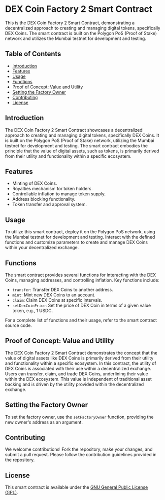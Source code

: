 # DEX Coin Factory 2 Smart Contract

This is the DEX Coin Factory 2 Smart Contract, demonstrating a decentralized approach to creating and managing digital tokens, specifically DEX Coins. The smart contract is built on the Polygon PoS (Proof of Stake) network and utilizes the Mumbai testnet for development and testing.

## Table of Contents
- [Introduction](#introduction)
- [Features](#features)
- [Usage](#usage)
- [Functions](#functions)
- [Proof of Concept: Value and Utility](#proof-of-concept-value-and-utility)
- [Setting the Factory Owner](#setting-the-factory-owner)
- [Contributing](#contributing)
- [License](#license)

## Introduction

The DEX Coin Factory 2 Smart Contract showcases a decentralized approach to creating and managing digital tokens, specifically DEX Coins. It is built on the Polygon PoS (Proof of Stake) network, utilizing the Mumbai testnet for development and testing. The smart contract embodies the principle that the value of digital assets, such as tokens, is primarily derived from their utility and functionality within a specific ecosystem.

## Features

- Minting of DEX Coins.
- Royalties mechanism for token holders.
- Controllable inflation to manage token supply.
- Address blocking functionality.
- Token transfer and approval system.

## Usage

To utilize this smart contract, deploy it on the Polygon PoS network, using the Mumbai testnet for development and testing. Interact with the defined functions and customize parameters to create and manage DEX Coins within your decentralized exchange.

## Functions

The smart contract provides several functions for interacting with the DEX Coins, managing addresses, and controlling inflation. Key functions include:
- `transfer`: Transfer DEX Coins to another address.
- `mint`: Mint new DEX Coins to an account.
- `claim`: Claim DEX Coins at specific intervals.
- `setDexCoinPrice`: Set the price of DEX Coin in terms of a given value token, e.g., 1 USDC.

For a complete list of functions and their usage, refer to the smart contract source code.

## Proof of Concept: Value and Utility

The DEX Coin Factory 2 Smart Contract demonstrates the concept that the value of digital assets like DEX Coins is primarily derived from their utility and functionality within a specific ecosystem. In this contract, the utility of DEX Coins is associated with their use within a decentralized exchange. Users can transfer, claim, and trade DEX Coins, underlining their value within the DEX ecosystem. This value is independent of traditional asset backing and is driven by the utility provided within the decentralized exchange.

## Setting the Factory Owner

To set the factory owner, use the `setFactoryOwner` function, providing the new owner's address as an argument.

## Contributing

We welcome contributions! Fork the repository, make your changes, and submit a pull request. Please follow the contribution guidelines provided in the repository.

## License

This smart contract is available under the [GNU General Public License (GPL)](LICENSE).
